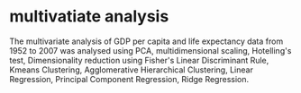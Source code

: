 # multivatiate analysis

The multivariate analysis of GDP per capita and life expectancy data from 1952 to 2007 was analysed using PCA, multidimensional scaling, Hotelling's test, Dimensionality reduction using Fisher's Linear Discriminant Rule, Kmeans Clustering, Agglomerative Hierarchical Clustering, Linear Regression, Principal Component Regression, Ridge Regression.
